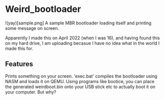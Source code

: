 # Weird_bootloader
!(yay)[sample.png]
A sample MBR bootloader loading itself and printing some message on screen.

Apparently I made this on April 2022 (when I was 16), and having found this on my hard drive, I am uploading becasue I have no idea what in the world I made this for.

## Features
Prints something on your screen.
'exec.bat' compiles the bootloader using NASM and loads it on QEMU. Using programs like bootice, you can place the generated weirdboot.bin onto your USB stick etc to actually boot it on your computer. But why?
